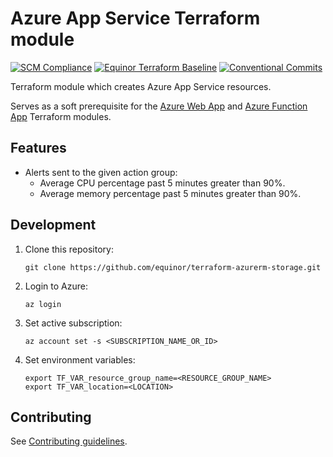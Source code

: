 # Azure App Service Terraform module

[![SCM Compliance](https://scm-compliance-api.radix.equinor.com/repos/equinor/terraform-azurerm-app-service/badge)](https://scm-compliance-api.radix.equinor.com/repos/equinor/terraform-azurerm-app-service/badge)
[![Equinor Terraform Baseline](https://img.shields.io/badge/Equinor%20Terraform%20Baseline-1.0.0-blueviolet)](https://github.com/equinor/terraform-baseline)
[![Conventional Commits](https://img.shields.io/badge/Conventional%20Commits-1.0.0-yellow.svg)](https://conventionalcommits.org)

Terraform module which creates Azure App Service resources.

Serves as a soft prerequisite for the [Azure Web App](https://registry.terraform.io/modules/equinor/web-app/azurerm/latest) and [Azure Function App](https://registry.terraform.io/modules/equinor/function-app/azurerm/latest) Terraform modules.

## Features

- Alerts sent to the given action group:
  - Average CPU percentage past 5 minutes greater than 90%.
  - Average memory percentage past 5 minutes greater than 90%.

## Development

1. Clone this repository:

    ```console
    git clone https://github.com/equinor/terraform-azurerm-storage.git
    ```

1. Login to Azure:

    ```console
    az login
    ```

1. Set active subscription:

    ```console
    az account set -s <SUBSCRIPTION_NAME_OR_ID>
    ```

1. Set environment variables:

    ```console
    export TF_VAR_resource_group_name=<RESOURCE_GROUP_NAME>
    export TF_VAR_location=<LOCATION>
    ```

## Contributing

See [Contributing guidelines](https://github.com/equinor/terraform-baseline/blob/main/CONTRIBUTING.md).
